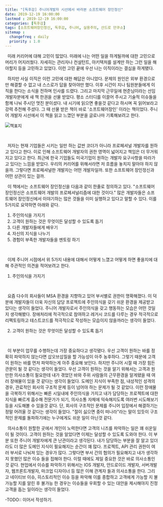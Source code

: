 ```yaml
---
title: "[독후감] 주니어개발자 시선에서 바라본 소프트웨어 장인정신"
date: 2019-12-19 16:00:00
lastmod : 2019-12-19 16:00:00
categories: [독후감]
tags: [소프트웨어장인정신, 독후감, 주니어, 실용주의, 산드로 만쿠소]
sitemap :
  changefreq : daily
  priority : 1.0
---
```


&nbsp;
미래 커리어에 대해 고민이 많았다. 미래에 나는 어떤 일을 하게될까에 대한 고민으로 머리가 어지러웠다. 자세히는 관리자나 컨설턴트, 아키텍처를 설계만 하는 그런 일을 해야할지 등을 고민하고 있었다. 이런 고민 끝에 우선 나는 이직이라는 결심을 하게됐다. 
 <br/>
 
 &nbsp;
 하지만 사실 이직은 이런 고민에 대한 해답은 아니었다. 문제의 원인은 외부 환경으로만 해결할 수 없고 내 스스로가 답을 찾아야만 했다. 이후 시간이 지나 팀원분들에게 이직을 한다는 소식을 전하며 인사를 드렸다. 그리고 마지막 근무일에 현준님이라는 선임 개발자분에게 새 책 한권을 선물 받았다. 평소 스터디를 이끌어 주시고 기술적 이슈들을 함께 나눠 주시던 멋진 분이셨다. 내 시기에 읽으면 좋을것 같다고 하시며 꼭 읽어보라고 강력 추천해 주셨다. 그 때 선물 받은 책이 바로 '소프트웨어장인' 이라는 책이었다. 주니어 개발자 시선에서 이 책을 읽고 느꼈던 부분을 글로나마 기록해보려고 한다.

![책표지](https://user-images.githubusercontent.com/18229419/71152725-9044bd80-227a-11ea-970e-d9c7a049a0a0.png)

<br/>

&nbsp;
 저자는 현재 기업들은 시키는 일만 하는 값싼 코더가 아니라 프로페셔널 개발자를 원하고 있다고 한다. 이로 인해 소프트웨어 개발자의 권한 영역이 넓어지고 책임은 더 무거워지고 있다고 한다. 최근에 한국 기업들도 미국기업이 원하는 개발자 요구사항을 따라가고 있다는 느낌을 받았다. 우리의 커리어를 위해서라면 저 흐름을 놓치지 말아야 하지 않을까. 그렇다면 프로페셔널한 개발자는 어떤 개발자일까. 또한 소프트웨어 장인정신과 어떤 상관이 있는 걸까. 

&nbsp;
 이 책에서는 소프트웨어 장인정신을 다음과 같이 한줄로 정의하고 있다. "소프트웨어 장인정신은 소프트웨어 개발의 프로페셔널리즘에 대한 것이다."
 많은 개발자들은 소프트웨어 장인정신에서 이야기하는 많은 것들을 이미 실행하고 있다고 말할 수 있다. 이를 5가지로 요약하면 아래와 같다.
 
 1. 주인의식을 가지기
 2. 고객이 원하는 것은 무엇이든 달성할 수 있도록 돕기
 3. 다른 개발자들에게 배우기
 4. 자신의 지식을 나누기
 5. 경험이 부족한 개발자들을 멘토링 하기
 <br/>
 
 
&nbsp; 
 이제 주니어 시점에서 위 5가지 내용에 대해서 어떻게 느꼈고 어떻게 하면 좋을지에 대해 주관적인 의견을 적어보려고 한다.
 
 1. 주인의식을 가지기
 <br/>

&nbsp;
  요즘 다수의 회사들이 MSA 환경을 지향하고 있어 부서별로 권한이 명확해졌다. 이 덕분에 개발자들이 더욱 자신의 담당 프로젝트에 주인의식을 갖기 쉬운 환경을 제공받고 있다는 생각이 들었다. 주니어 개발자로서 주인의식을 갖고 행동하는 모습은 어떤 것일지 생각해봤다. 장애처리에 적극적으로 참여하고 레거시 코드를 다루는 경우 적극적으로 리펙토링하고 테스트코드를 적극적으로 작성하는 모습이지 않을까라는 생각이 들었다.

 2. 고객이 원하는 것은 무엇이든 달성할 수 있도록 돕기
 <br/>
 
&nbsp;
 이 부분이 업무를 수행하는데 가장 중요하다고 생각됐다. 우선 고객이 원하는 바를 정확히 파악하지 않는다면 삽오브삽질을 할 가능성이 아주 농후하다. 그렇기 때문에 고객이 원하는 바를 먼저 파악하는게 아주 중요해 보인다. 하지만 주니어 시절 때 가장 힘든 관문이 될 것 같다는 생각이 들었다. 우선 고객이 원하는 것을 알기 위해서는 고객과 원만한 의사소통이 필요한데 내가 겪었던 바와 주위 사람들의 근무환경을 알게됐을 때 여러 장애물이 있을 것 같다는 생각이 들었다. 도메인 지식이 부족한 점, 내성적인 성격의 경우, 관료적인 회사의 구조적 문제 등이 넘어야 하는 문제가 될 것 같았다. 이런 장애물을 극복하기 위해서는 빠른 시일내에 주인의식을 가지고 내가 담당하는 프로젝트에 대한 지식을 빠르게 흡수해 전문가가 되기, 의사소통 자체에 익숙해지도록 여러번 시도해보기 등을 시도해볼 수 있을것 같다. 단, 회사의 구조적인 문제를 주니어 입장에서 해결하기는 정말 어려울 것 같다는 생각이 들었다. "절이 싫으면 중이 떠나라"라는 말이 있듯이 구조적인 문제를 돌파하기에는 누구에게도 쉬운 일이 아닌것 같다.

&nbsp;
 의사소통이 원할한 곳에서 개인이 노력한다면 고객의 니즈를 파악하는 일은 꽤 쉬운일이 될 것이다. 고객이 원하는 것을 알았다면 이제는 달성할 수 있도록 도와야 한다. 이 부분 또한 주니어 개발자에게 큰 난관이라고 생각된다. 내가 담당하는 부분을 잘 알고 있더라도 더 많은 도메인 지식이 필요해지는 순간이 꽤 많다. 프로젝트, API 관리 권한이 여러 부서로 나눠져 있는 경우가 많다. 그렇다면 부서 간의 협의가 필요해지고 내가 생각하지 못했던 많은 이슈 들을 접해야 한다. 이럴 때에도 제일 중요한 것은 바로 의사소통인 것 같다. 현업에서 이슈를 파악하기 위해서는 IOS 개발자, 안드로이드 개발자, 서버개발자, 웹프론트개발자, 마크업 디자이너 등 많은 이해 관계자 들과 의사소통을 한다. 그리고 네이티브 이슈, 히스토리적인 이슈 등을 파악해 이를 종합하고 고객에게 가능할 지 불가능할 지를 알린 후 불가능 한 경우는 이슈들을 우회할 수 있는 대안을 제시해야지 진정 고객을 돕는 일이라는 생각이 들었다.
  
 
 -TODO:: 이어서 작성하기.
 
